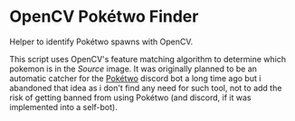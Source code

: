 # OpenCV Pokétwo Finder

Helper to identify Pokétwo spawns with OpenCV.

This script uses OpenCV's feature matching algorithm to determine which pokemon is in the *Source* image. It was originally planned to be an automatic catcher for the [Pokétwo](https://poketwo.net/) discord bot a long time ago but i abandoned that idea as i don't find any need for such tool, not to add the risk of getting banned from using Pokétwo (and discord, if it was implemented into a self-bot).
